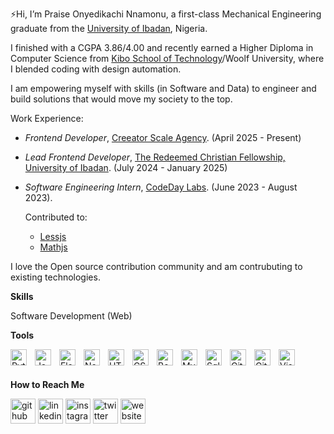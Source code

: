 <!-- About section -->

⚡Hi, I’m Praise Onyedikachi Nnamonu, a first-class Mechanical Engineering graduate from the [University of Ibadan](https://ui.edu.ng), Nigeria.

I finished with a CGPA 3.86/4.00 and recently earned a Higher Diploma in Computer Science from [Kibo School of Technology](https://github.com/kiboschool)/Woolf University, where I blended coding with design automation.

I am empowering myself with skills (in Software and Data) to engineer and build solutions that would move my society to the top.

Work Experience:

- *Frontend Developer*, [Creeator Scale Agency](https://creatorscaleagency.com). (April 2025 - Present)
- *Lead Frontend Developer*, [The Redeemed Christian Fellowship, University of Ibadan](https://rcfui.org). (July 2024 - January 2025)
- *Software Engineering Intern*, [CodeDay Labs](https://labs.codeday.org/). (June 2023 - August 2023).

  Contributed to:
  - [Lessjs](https://github.com/less/less.js/issues/3767#issuecomment-1660889167)
  - [Mathjs](https://github.com/wiltonlazary/mathjs/pull/1)

I love the Open source contribution community and am contrubuting to existing technologies.

**Skills**

Software Development (Web)

**Tools**

[<img align="left" alt="Python" width="26px" src="https://cdn.jsdelivr.net/gh/devicons/devicon/icons/python/python-original.svg" style="padding-right:10px;"/>](https://github.com/praisennamonu1) 
[<img align="left" alt="JavaScript" width="26px" src="https://cdn.jsdelivr.net/gh/devicons/devicon/icons/javascript/javascript-original.svg" style="padding-right:10px;"/>](https://github.com/praisennamonu1)
[<img align="left" alt="Flask" width="26px" src="https://cdn.jsdelivr.net/gh/devicons/devicon/icons/flask/flask-original.svg" style="padding-right:10px;"/>](https://github.com/praisennamonu1) 
[<img align="left" alt="Nodejs" width="26px" src="https://cdn.jsdelivr.net/gh/devicons/devicon/icons/nodejs/nodejs-original.svg" style="padding-right:10px;"/>](https://github.com/praisennamonu1) 
[<img align="left" alt="HTML5" width="26px" src="https://cdn.jsdelivr.net/gh/devicons/devicon/icons/html5/html5-original.svg" style="padding-right:10px;"/>](https://github.com/praisennamonu1)
[<img align="left" alt="CSS3" width="26px" src="https://cdn.jsdelivr.net/gh/devicons/devicon/icons/css3/css3-original.svg" style="padding-right:10px;"/>](https://github.com/praisennamonu1)
[<img align="left" alt="Bootstrap" width="26px" src="https://cdn.jsdelivr.net/gh/devicons/devicon/icons/bootstrap/bootstrap-original.svg" style="padding-right:10px;"/>](https://github.com/praisennamonu1)
[<img align="left" alt="MySQL" width="26px" src="https://cdn.jsdelivr.net/gh/devicons/devicon/icons/mysql/mysql-original.svg" style="padding-right:10px;"/>](https://github.com/praisennamonu1)
[<img align="left" alt="SqlAlchemy" width="26px" src="https://cdn.jsdelivr.net/gh/devicons/devicon/icons/sqlalchemy/sqlalchemy-original.svg" style="padding-right:10px;"/>](https://github.com/praisennamonu1)
[<img align="left" alt="Git" width="26px" src="https://cdn.jsdelivr.net/gh/devicons/devicon/icons/git/git-original.svg" style="padding-right:10px;"/>](https://github.com/praisennamonu1)
[<img align="left" alt="GitHub" width="26px" src="https://user-images.githubusercontent.com/3369400/139447912-e0f43f33-6d9f-45f8-be46-2df5bbc91289.png" style="padding-right:10px;"/>](https://github.com/praisennamonu1)
[<img align="left" alt="Visual Studio Code" width="26px" src="https://cdn.jsdelivr.net/gh/devicons/devicon/icons/vscode/vscode-original.svg" style="padding-right:10px;">](https://github.com/praisennamonu1)        
<br>

**How to Reach Me**

[<img src='https://cdn.jsdelivr.net/npm/simple-icons@3.0.1/icons/github.svg' alt='github' height='40'>](https://github.com/praisennamonu1) [<img src='https://cdn.jsdelivr.net/npm/simple-icons@3.0.1/icons/linkedin.svg' alt='linkedin' height='40'>](https://www.linkedin.com/in/praise-nnamonu/)  [<img src='https://cdn.jsdelivr.net/npm/simple-icons@3.0.1/icons/instagram.svg' alt='instagram' height='40'>](https://www.instagram.com/praisennamonu/)  [<img src='https://cdn.jsdelivr.net/npm/simple-icons@3.0.1/icons/twitter.svg' alt='twitter' height='40'>](https://twitter.com/praisennamonu)  [<img src='https://cdn.jsdelivr.net/npm/simple-icons@3.0.1/icons/icloud.svg' alt='website' height='40'>](praisennamonu1.github.io)
